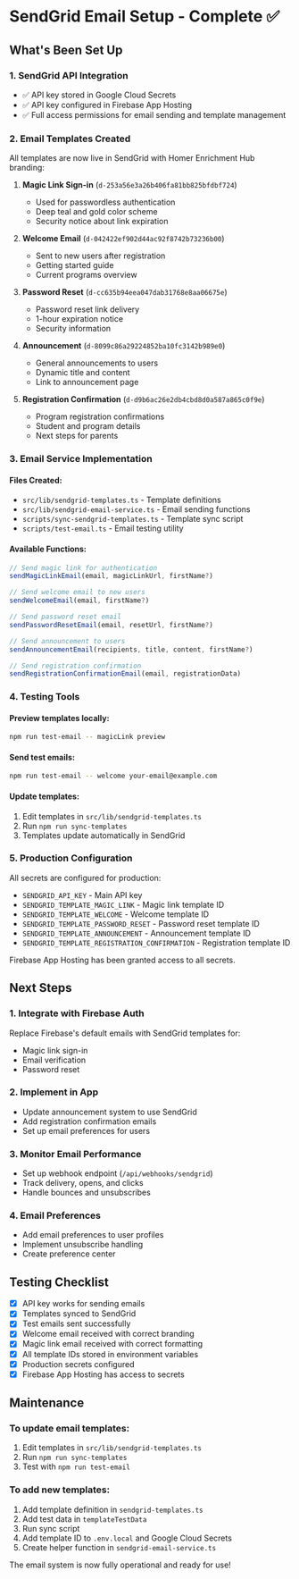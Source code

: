 # SendGrid Email Setup - Complete ✅

## What's Been Set Up

### 1. SendGrid API Integration

- ✅ API key stored in Google Cloud Secrets
- ✅ API key configured in Firebase App Hosting
- ✅ Full access permissions for email sending and template management

### 2. Email Templates Created

All templates are now live in SendGrid with Homer Enrichment Hub branding:

1. **Magic Link Sign-in** (`d-253a56e3a26b406fa81bb825bfdbf724`)
   - Used for passwordless authentication
   - Deep teal and gold color scheme
   - Security notice about link expiration

2. **Welcome Email** (`d-042422ef902d44ac92f8742b73236b00`)
   - Sent to new users after registration
   - Getting started guide
   - Current programs overview

3. **Password Reset** (`d-cc635b94eea047dab31768e8aa06675e`)
   - Password reset link delivery
   - 1-hour expiration notice
   - Security information

4. **Announcement** (`d-8099c86a29224852ba10fc3142b989e0`)
   - General announcements to users
   - Dynamic title and content
   - Link to announcement page

5. **Registration Confirmation** (`d-d9b6ac26e2db4cbd8d0a587a865c0f9e`)
   - Program registration confirmations
   - Student and program details
   - Next steps for parents

### 3. Email Service Implementation

#### Files Created:

- `src/lib/sendgrid-templates.ts` - Template definitions
- `src/lib/sendgrid-email-service.ts` - Email sending functions
- `scripts/sync-sendgrid-templates.ts` - Template sync script
- `scripts/test-email.ts` - Email testing utility

#### Available Functions:

```typescript
// Send magic link for authentication
sendMagicLinkEmail(email, magicLinkUrl, firstName?)

// Send welcome email to new users
sendWelcomeEmail(email, firstName?)

// Send password reset email
sendPasswordResetEmail(email, resetUrl, firstName?)

// Send announcement to users
sendAnnouncementEmail(recipients, title, content, firstName?)

// Send registration confirmation
sendRegistrationConfirmationEmail(email, registrationData)
```

### 4. Testing Tools

#### Preview templates locally:

```bash
npm run test-email -- magicLink preview
```

#### Send test emails:

```bash
npm run test-email -- welcome your-email@example.com
```

#### Update templates:

1. Edit templates in `src/lib/sendgrid-templates.ts`
2. Run `npm run sync-templates`
3. Templates update automatically in SendGrid

### 5. Production Configuration

All secrets are configured for production:

- `SENDGRID_API_KEY` - Main API key
- `SENDGRID_TEMPLATE_MAGIC_LINK` - Magic link template ID
- `SENDGRID_TEMPLATE_WELCOME` - Welcome template ID
- `SENDGRID_TEMPLATE_PASSWORD_RESET` - Password reset template ID
- `SENDGRID_TEMPLATE_ANNOUNCEMENT` - Announcement template ID
- `SENDGRID_TEMPLATE_REGISTRATION_CONFIRMATION` - Registration template ID

Firebase App Hosting has been granted access to all secrets.

## Next Steps

### 1. Integrate with Firebase Auth

Replace Firebase's default emails with SendGrid templates for:

- Magic link sign-in
- Email verification
- Password reset

### 2. Implement in App

- Update announcement system to use SendGrid
- Add registration confirmation emails
- Set up email preferences for users

### 3. Monitor Email Performance

- Set up webhook endpoint (`/api/webhooks/sendgrid`)
- Track delivery, opens, and clicks
- Handle bounces and unsubscribes

### 4. Email Preferences

- Add email preferences to user profiles
- Implement unsubscribe handling
- Create preference center

## Testing Checklist

- [x] API key works for sending emails
- [x] Templates synced to SendGrid
- [x] Test emails sent successfully
- [x] Welcome email received with correct branding
- [x] Magic link email received with correct formatting
- [x] All template IDs stored in environment variables
- [x] Production secrets configured
- [x] Firebase App Hosting has access to secrets

## Maintenance

### To update email templates:

1. Edit templates in `src/lib/sendgrid-templates.ts`
2. Run `npm run sync-templates`
3. Test with `npm run test-email`

### To add new templates:

1. Add template definition in `sendgrid-templates.ts`
2. Add test data in `templateTestData`
3. Run sync script
4. Add template ID to `.env.local` and Google Cloud Secrets
5. Create helper function in `sendgrid-email-service.ts`

The email system is now fully operational and ready for use!

